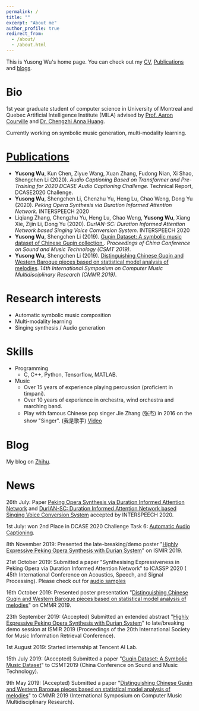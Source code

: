 ```yaml
---
permalink: /
title: ""
excerpt: "About me"
author_profile: true
redirect_from: 
  - /about/
  - /about.html
---
```


This is Yusong Wu's home page. You can check out my [CV](https://lukewys.github.io/cv/), [Publications](https://lukewys.github.io/publications/) and [blogs](https://www.zhihu.com/people/wu-yu-song-52/posts).

# Bio

1st year graduate student of computer science in University of Montreal and Quebec Artificial Intelligence Institute (MILA) advised by [Prof. Aaron Courville](https://mila.quebec/en/person/aaron-courville/) and [Dr. Chengzhi Anna Huang](https://research.google/people/105787/).

Currently working on symbolic music generation, multi-modality learning.

# [Publications]( https://lukewys.github.io/publications/ )

- **Yusong Wu**, Kun Chen, Ziyue Wang, Xuan Zhang, Fudong Nian, Xi Shao, Shengchen Li  (2020). *Audio Captioning Based on Transformer and Pre-Training for 2020 DCASE Audio Captioning Challenge.* Technical Report, DCASE2020 Challenge.
- **Yusong Wu**, Shengchen Li, Chenzhu Yu, Heng Lu, Chao Weng, Dong Yu (2020). *Peking Opera Synthesis via Duration Informed Attention Network.* INTERSPEECH 2020
- Liqiang Zhang, Chengzhu Yu, Heng Lu, Chao Weng, **Yusong Wu**, Xiang Xie, Zijin Li, Dong Yu  (2020). *DurIAN-SC: Duration Informed Attention Network based Singing Voice Conversion System*. INTERSPEECH 2020
-  **Yusong Wu**, Shengchen Li (2019). [ Guqin Dataset: A symbolic music dataset of Chinese Guqin collection ](https://lukewys.github.io/publications/CSMT2019). *Proceedings of China Conference on Sound and Music Technology (CSMT 2019)*. 
-  **Yusong Wu**, Shengchen Li (2019). [Distinguishing Chinese Guqin and Western Baroque pieces based on statistical model analysis of melodies](https://lukewys.github.io/publications/CMMR2019). *14th International Symposium on Computer Music Multidisciplinary Research (CMMR 2019)*. 

# Research interests

- Automatic symbolic music composition
- Multi-modality learning
- Singing synthesis / Audio generation

# Skills

* Programming
  * C, C++, Python, Tensorflow, MATLAB.
* Music
  * Over 15 years of experience playing percussion (proficient in timpani).
  * Over 10 years of experience in orchestra, wind orchestra and marching band.
  * Play with famous Chinese pop singer Jie Zhang (张杰) in 2016 on the show "Singer". (我是歌手) [Video]( https://www.iqiyi.com/v_19rrbclxtw.html )
  
# Blog

My blog on [Zhihu](https://www.zhihu.com/people/wu-yu-song-52/posts).

# News

26th July: Paper [Peking Opera Synthesis via Duration Informed Attention Network](https://arxiv.org/abs/2008.03009) and [DurIAN-SC: Duration Informed Attention Network based Singing Voice Conversion System](https://arxiv.org/abs/2008.03009) accepted by INTERSPEECH 2020.

1st July: won 2nd Place in DCASE 2020 Challenge Task 6: [Automatic Audio Captioning](http://dcase.community/challenge2020/task-automatic-audio-captioning).

8th November 2019: Presented the late-breaking/demo poster "[Highly Expressive Peking Opera Synthesis with Durian System](https://lukewys.github.io/publications/ISMIR2019)" on ISMIR 2019.

21st October 2019: Submitted a paper "Synthesising Expressiveness in Peking Opera via Duration Informed Attention Network" to ICASSP 2020 ( 45th International Conference on Acoustics, Speech, and Signal Processing). Please check out for [audio samples](https://lukewys.github.io/files/Peking-Opera-Synthesis-2020.html )

16th October 2019: Presented poster presentation "[Distinguishing Chinese Guqin and Western Baroque pieces based on statistical model analysis of melodies](https://lukewys.github.io/publications/CMMR2019)" on CMMR 2019.

23th September 2019: (Accepted) Submitted an extended abstract "[Highly Expressive Peking Opera Synthesis with Durian System](https://lukewys.github.io/publications/ISMIR2019)" to late/breaking demo session at ISMIR 2019 (Proceedings of the 20th International Society for Music Information Retrieval Conference).

1st August 2019: Started internship at Tencent AI Lab.

15th July 2019: (Accepted) Submitted a paper "[Guqin Dataset: A Symbolic Music Dataset](https://lukewys.github.io/publications/CSMT2019)" to CSMT2019 (China Conference on Sound and Music Technology).

9th May 2019: (Accepted) Submitted a paper "[Distinguishing Chinese Guqin and Western Baroque pieces based on statistical model analysis of melodies](https://lukewys.github.io/publications/CMMR2019)" to CMMR 2019 (International Symposium on Computer Music Multidisciplinary Research).

